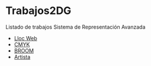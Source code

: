 # Trabajos2DG
Listado de trabajos Sistema de Representación Avanzada
* [Lloc Web](https://joel-cingolani.github.io/Lloc-Web)
* [CMYK](https://joel-cingolani.github.io/CMYK)
* [BROOM](https://joel-cingolani.github.io/Broom) 
* [Artista](https://joel-cingolani.github.io/Artist) 
